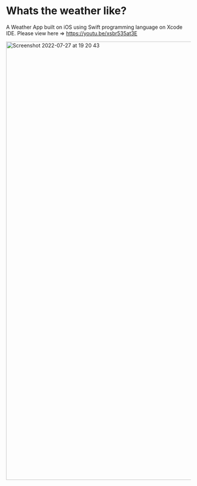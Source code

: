 # Whats the weather like?
A Weather App built on iOS using Swift programming language on Xcode IDE. Please view here => https://youtu.be/xsbr535at3E

<img width="1195" alt="Screenshot 2022-07-27 at 19 20 43" src="https://user-images.githubusercontent.com/63313596/181569367-56739aa7-5363-4e82-a13e-9d799f2803a5.png">

